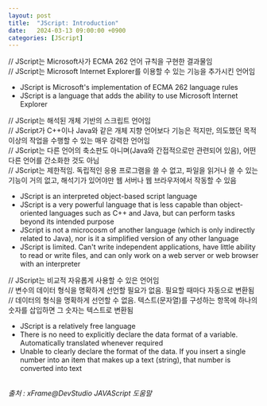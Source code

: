 ```yaml
---
layout: post
title:  "JScript: Introduction"
date:   2024-03-13 09:00:00 +0900
categories: [JScript]
---
```


// JScript는 Microsoft사가 ECMA 262 언어 규칙을 구현한 결과물임   
// JScript는 Microsoft Internet Explorer를 이용할 수 있는 기능을 추가시킨 언어임   
- JScript is Microsoft's implementation of ECMA 262 language rules   
- JScript is a language that adds the ability to use Microsoft Internet Explorer   
   
// JScript는 해석된 개체 기반의 스크립트 언어임   
// JScript가 C++이나 Java와 같은 개체 지향 언어보다 기능은 적지만, 의도했던 목적 이상의 작업을 수행할 수 있는 매우 강력한 언어임   
// JScript는 다른 언어의 축소판도 아니며(Java와 간접적으로만 관련되어 있음), 어떤 다른 언어를 간소화한 것도 아님   
// JScript는 제한적임. 독립적인 응용 프로그램을 쓸 수 없고, 파일을 읽거나 쓸 수 있는 기능이 거의 없고, 해석기가 있어야만 웹 서버나 웹 브라우저에서 작동할 수 있음   
- JScript is an interpreted object-based script language   
- JScript is a very powerful language that is less capable than object-oriented languages such as C++ and Java, but can perform tasks beyond its intended purpose   
- JScript is not a microcosm of another language (which is only indirectly related to Java), nor is it a simplified version of any other language   
- JScript is limited. Can't write independent applications, have little ability to read or write files, and can only work on a web server or web browser with an interpreter   
   
// JScript는 비교적 자유롭게 사용할 수 있은 언어임   
// 변수의 데이터 형식을 명확하게 선언할 필요가 없음. 필요할 때마다 자동으로 변환됨   
// 데이터의 형식을 명확하게 선언할 수 없음. 텍스트(문자열)를 구성하는 항목에 하나의 숫자를 삽입하면 그 숫자는 텍스트로 변환됨   
- JScript is a relatively free language   
- There is no need to explicitly declare the data format of a variable. Automatically translated whenever required   
- Unable to clearly declare the format of the data. If you insert a single number into an item that makes up a text (string), that number is converted into text   
   
<br />
<cite>출처 : xFrame@DevStudio JAVAScript 도움말</cite>
